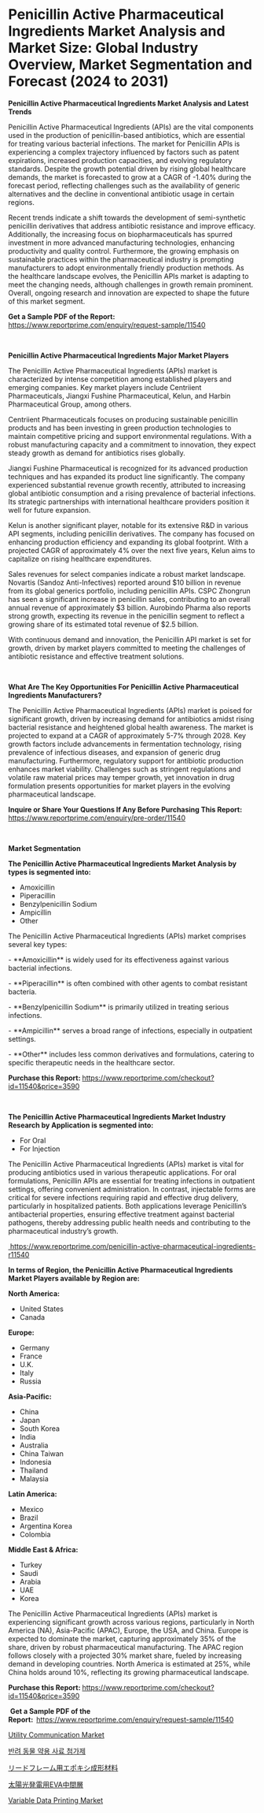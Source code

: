 <p><h1>Penicillin Active Pharmaceutical Ingredients Market Analysis and Market Size: Global Industry Overview, Market Segmentation and Forecast (2024 to 2031)</h1></p><p><strong>Penicillin Active Pharmaceutical Ingredients Market Analysis and Latest Trends</strong></p>
<p><p>Penicillin Active Pharmaceutical Ingredients (APIs) are the vital components used in the production of penicillin-based antibiotics, which are essential for treating various bacterial infections. The market for Penicillin APIs is experiencing a complex trajectory influenced by factors such as patent expirations, increased production capacities, and evolving regulatory standards. Despite the growth potential driven by rising global healthcare demands, the market is forecasted to grow at a CAGR of -1.40% during the forecast period, reflecting challenges such as the availability of generic alternatives and the decline in conventional antibiotic usage in certain regions.</p><p>Recent trends indicate a shift towards the development of semi-synthetic penicillin derivatives that address antibiotic resistance and improve efficacy. Additionally, the increasing focus on biopharmaceuticals has spurred investment in more advanced manufacturing technologies, enhancing productivity and quality control. Furthermore, the growing emphasis on sustainable practices within the pharmaceutical industry is prompting manufacturers to adopt environmentally friendly production methods. As the healthcare landscape evolves, the Penicillin APIs market is adapting to meet the changing needs, although challenges in growth remain prominent. Overall, ongoing research and innovation are expected to shape the future of this market segment.</p></p>
<p><strong>Get a Sample PDF of the Report:&nbsp;</strong> <a href="https://www.reportprime.com/enquiry/request-sample/11540">https://www.reportprime.com/enquiry/request-sample/11540</a></p>
<p>&nbsp;</p>
<p><strong>Penicillin Active Pharmaceutical Ingredients Major Market Players</strong></p>
<p><p>The Penicillin Active Pharmaceutical Ingredients (APIs) market is characterized by intense competition among established players and emerging companies. Key market players include Centriient Pharmaceuticals, Jiangxi Fushine Pharmaceutical, Kelun, and Harbin Pharmaceutical Group, among others.</p><p>Centriient Pharmaceuticals focuses on producing sustainable penicillin products and has been investing in green production technologies to maintain competitive pricing and support environmental regulations. With a robust manufacturing capacity and a commitment to innovation, they expect steady growth as demand for antibiotics rises globally.</p><p>Jiangxi Fushine Pharmaceutical is recognized for its advanced production techniques and has expanded its product line significantly. The company experienced substantial revenue growth recently, attributed to increasing global antibiotic consumption and a rising prevalence of bacterial infections. Its strategic partnerships with international healthcare providers position it well for future expansion.</p><p>Kelun is another significant player, notable for its extensive R&D in various API segments, including penicillin derivatives. The company has focused on enhancing production efficiency and expanding its global footprint. With a projected CAGR of approximately 4% over the next five years, Kelun aims to capitalize on rising healthcare expenditures.</p><p>Sales revenues for select companies indicate a robust market landscape. Novartis (Sandoz Anti-Infectives) reported around $10 billion in revenue from its global generics portfolio, including penicillin APIs. CSPC Zhongrun has seen a significant increase in penicillin sales, contributing to an overall annual revenue of approximately $3 billion. Aurobindo Pharma also reports strong growth, expecting its revenue in the penicillin segment to reflect a growing share of its estimated total revenue of $2.5 billion.</p><p>With continuous demand and innovation, the Penicillin API market is set for growth, driven by market players committed to meeting the challenges of antibiotic resistance and effective treatment solutions.</p></p>
<p>&nbsp;</p>
<p><strong>What Are The Key Opportunities For Penicillin Active Pharmaceutical Ingredients Manufacturers?</strong></p>
<p><p>The Penicillin Active Pharmaceutical Ingredients (APIs) market is poised for significant growth, driven by increasing demand for antibiotics amidst rising bacterial resistance and heightened global health awareness. The market is projected to expand at a CAGR of approximately 5-7% through 2028. Key growth factors include advancements in fermentation technology, rising prevalence of infectious diseases, and expansion of generic drug manufacturing. Furthermore, regulatory support for antibiotic production enhances market viability. Challenges such as stringent regulations and volatile raw material prices may temper growth, yet innovation in drug formulation presents opportunities for market players in the evolving pharmaceutical landscape.</p></p>
<p><strong>Inquire or Share Your Questions If Any Before Purchasing This Report:</strong> <a href="https://www.reportprime.com/enquiry/pre-order/11540">https://www.reportprime.com/enquiry/pre-order/11540</a></p>
<p>&nbsp;</p>
<p><strong>Market Segmentation</strong></p>
<p><strong>The Penicillin Active Pharmaceutical Ingredients Market Analysis by types is segmented into:</strong></p>
<p><ul><li>Amoxicillin</li><li>Piperacillin</li><li>Benzylpenicillin Sodium</li><li>Ampicillin</li><li>Other</li></ul></p>
<p><p>The Penicillin Active Pharmaceutical Ingredients (APIs) market comprises several key types: </p><p>- **Amoxicillin** is widely used for its effectiveness against various bacterial infections. </p><p>- **Piperacillin** is often combined with other agents to combat resistant bacteria. </p><p>- **Benzylpenicillin Sodium** is primarily utilized in treating serious infections. </p><p>- **Ampicillin** serves a broad range of infections, especially in outpatient settings. </p><p>- **Other** includes less common derivatives and formulations, catering to specific therapeutic needs in the healthcare sector.</p></p>
<p><strong>Purchase this Report:&nbsp;</strong><a href="https://www.reportprime.com/checkout?id=11540&price=3590">https://www.reportprime.com/checkout?id=11540&price=3590</a></p>
<p>&nbsp;</p>
<p><strong>The Penicillin Active Pharmaceutical Ingredients Market Industry Research by Application is segmented into:</strong></p>
<p><ul><li>For Oral</li><li>For Injection</li></ul></p>
<p><p>The Penicillin Active Pharmaceutical Ingredients (APIs) market is vital for producing antibiotics used in various therapeutic applications. For oral formulations, Penicillin APIs are essential for treating infections in outpatient settings, offering convenient administration. In contrast, injectable forms are critical for severe infections requiring rapid and effective drug delivery, particularly in hospitalized patients. Both applications leverage Penicillin’s antibacterial properties, ensuring effective treatment against bacterial pathogens, thereby addressing public health needs and contributing to the pharmaceutical industry’s growth.</p></p>
<p><a href="https://www.reportprime.com/penicillin-active-pharmaceutical-ingredients-r11540">&nbsp;https://www.reportprime.com/penicillin-active-pharmaceutical-ingredients-r11540</a></p>
<p><strong>In terms of Region, the Penicillin Active Pharmaceutical Ingredients Market Players available by Region are:</strong></p>
<p>
    <p> <strong> North America: </strong>
        <ul>
            <li>United States</li>
            <li>Canada</li>
        </ul>
        </p> 
    <p> <strong> Europe: </strong>
        <ul>
            <li>Germany</li>
            <li>France</li>
            <li>U.K.</li>
            <li>Italy</li>
            <li>Russia</li>
        </ul>
        </p> 
    <p> <strong> Asia-Pacific: </strong>
        <ul>
            <li>China</li>
            <li>Japan</li>
            <li>South Korea</li>
            <li>India</li>
            <li>Australia</li>
            <li>China Taiwan</li>
            <li>Indonesia</li>
            <li>Thailand</li>
            <li>Malaysia</li>
        </ul>
        </p> 
    <p> <strong> Latin America: </strong>
        <ul>
            <li>Mexico</li>
            <li>Brazil</li>
            <li>Argentina Korea</li>
            <li>Colombia</li>
        </ul>
        </p> 
    <p> <strong> Middle East & Africa: </strong>
        <ul>
            <li>Turkey</li>
            <li>Saudi</li>
            <li>Arabia</li>
            <li>UAE</li>
            <li>Korea</li>
        </ul>
    </p>
    </p>
<p><p>The Penicillin Active Pharmaceutical Ingredients (APIs) market is experiencing significant growth across various regions, particularly in North America (NA), Asia-Pacific (APAC), Europe, the USA, and China. Europe is expected to dominate the market, capturing approximately 35% of the share, driven by robust pharmaceutical manufacturing. The APAC region follows closely with a projected 30% market share, fueled by increasing demand in developing countries. North America is estimated at 25%, while China holds around 10%, reflecting its growing pharmaceutical landscape.</p></p>
<p><strong>Purchase this Report: </strong><a href="https://www.reportprime.com/checkout?id=11540&price=3590">https://www.reportprime.com/checkout?id=11540&price=3590</a></p>
<p>&nbsp;<strong>Get a Sample PDF of the Report:&nbsp;&nbsp;</strong><a href="https://www.reportprime.com/enquiry/request-sample/11540">https://www.reportprime.com/enquiry/request-sample/11540</a></p>
<p><strong></strong></p>
<p><p><a href="https://medium.com/@nedaaracarrol/the-utility-communication-market-has-witnessed-significant-growth-in-recent-years-and-this-trend-2d4060b513cc">Utility Communication Market</a></p><p><a href="https://medium.com/@eiehrdy77/%EC%84%B8%EA%B3%84-companion-animal-medicinal-feed-additives-market-%EC%9D%80-2024%EC%97%90%EC%84%9C-2031%EB%A1%9C-%EC%97%B0%ED%8F%89%EA%B7%A0-%EC%A6%9D%EA%B0%80%EC%9C%A8%EC%9D%84-%EB%B3%B4%EC%9D%BC-%EA%B2%83%EC%9C%BC%EB%A1%9C-%EC%98%88%EC%83%81%EB%90%A9%EB%8B%88%EB%8B%A4-c00afc5e1d73">반려 동물 약용 사료 첨가제</a></p><p><a href="https://medium.com/@georgeannauce/epoxy-molding-compounds-for-lead-frame-6a1abb060cc5">リードフレーム用エポキシ成形材料</a></p><p><a href="https://medium.com/@georgeannauce/eva%E3%82%A4%E3%83%B3%E3%82%BF%E3%83%BC%E3%83%AC%E3%82%A4%E3%83%A4%E3%83%BC%E3%81%AE%E5%A4%AA%E9%99%BD%E5%85%89%E7%99%BA%E9%9B%BB%E5%B8%82%E5%A0%B4%E8%A6%8F%E6%A8%A1%E3%81%A8%E3%82%B7%E3%82%A7%E3%82%A2%E5%88%86%E6%9E%90-%E6%88%90%E9%95%B7%E3%83%88%E3%83%AC%E3%83%B3%E3%83%89%E3%81%A8%E4%BA%88%E6%B8%AC-2024-2031-168b04577106">太陽光発電用EVA中間層</a></p><p><a href="https://medium.com/@kathleenjacksond65/the-variable-data-printing-market-prioritizes-cost-control-and-efficiency-enhancement-174c6838d646">Variable Data Printing Market</a></p></p>